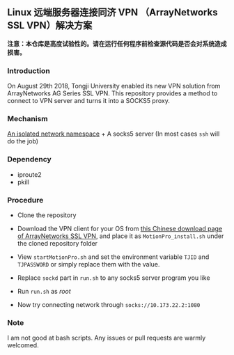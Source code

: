 ## Linux 远端服务器连接同济 VPN （ArrayNetworks SSL VPN）解决方案

**注意：本仓库是高度试验性的。请在运行任何程序前检查源代码是否会对系统造成损害。**

### Introduction

On August 29th 2018, Tongji University enabled its new VPN solution from ArrayNetworks AG Series SSL VPN. This repository provides a method to connect to VPN server and turns it into a SOCKS5 proxy.

### Mechanism

[An isolated network namespace](https://superuser.com/questions/983727/route-only-specific-traffic-through-vpn) + A socks5 server (In most cases `ssh` will do the job)

### Dependency

- iproute2
- pkill

### Procedure

- Clone the repository

- Download the VPN client for your OS from [this Chinese download page of ArrayNetworks SSL VPN](http://client.arraynetworks.com.cn:8080/zh/troubleshooting), and place it as `MotionPro_install.sh` under the cloned repository folder

- View `startMotionPro.sh` and set the environment variable `TJID` and `TJPASSWORD` or simply replace them with the value.

- Replace `sockd` part in `run.sh` to any socks5 server program you like

- Run `run.sh` as *root*

- Now try connecting network through `socks://10.173.22.2:1080`

### Note
I am not good at bash scripts. Any issues or pull requests are warmly welcomed.

  

  
